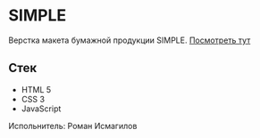 # SIMPLE

Верстка макета бумажной продукции SIMPLE.
[Посмотреть тут](https://roman-j123.github.io/simple__mentor/)

## Стек

- HTML 5
- CSS 3
- JavaScript

Испольнитель: Роман Исмагилов
